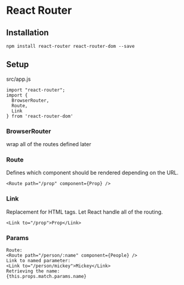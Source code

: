 # React Router

## Installation

`npm install react-router react-router-dom --save`

## Setup

src/app.js

```
import "react-router";
import {
  BrowserRouter,
  Route,
  Link
} from 'react-router-dom'
```

### BrowserRouter

wrap all of the routes defined later

### Route

Defines which component should be rendered depending on the URL.

```
<Route path="/prop" component={Prop} />
```

### Link

Replacement for HTML <a> tags. Let React handle all of the routing.

```
<Link to="/prop">Prop</Link>
```

### Params

```
Route:
<Route path="/person/:name" component={People} />
Link to named parameter:
<Link to="/person/mickey">Mickey</Link>
Retrieving the name:
{this.props.match.params.name}
```

